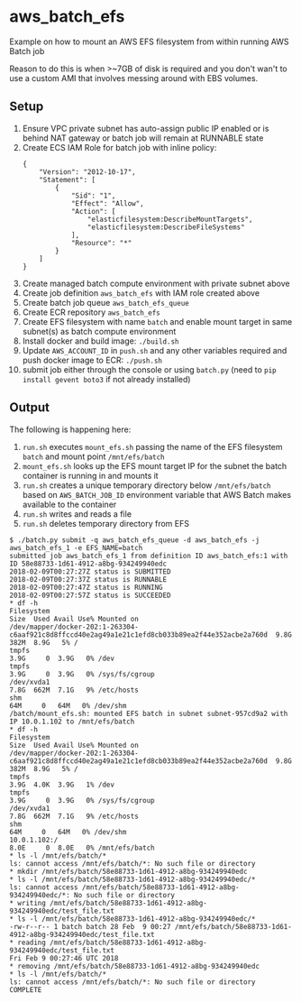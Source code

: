 # aws_batch_efs

Example on how to mount an AWS EFS filesystem from within running AWS Batch job

Reason to do this is when >~7GB of disk is required and you don't wan't to use a custom AMI that 
involves messing around with EBS volumes.

## Setup

 1. Ensure VPC private subnet has auto-assign public IP enabled or is behind NAT gateway or batch job
    will remain at RUNNABLE state
 2. Create ECS IAM Role for batch job with inline policy:
    ```
    {
        "Version": "2012-10-17",
        "Statement": [
            {
                "Sid": "1",
                "Effect": "Allow",
                "Action": [
                    "elasticfilesystem:DescribeMountTargets",
                    "elasticfilesystem:DescribeFileSystems"
                ],
                "Resource": "*"
            }
        ]
    }
    ```
 3. Create managed batch compute environment with private subnet above
 4. Create job definition `aws_batch_efs` with IAM role created above
 5. Create batch job queue `aws_batch_efs_queue`
 6. Create ECR repository `aws_batch_efs`
 7. Create EFS filesystem with name `batch` and enable mount target in same subnet(s) as batch compute environment
 8. Install docker and build image: `./build.sh`
 9. Update `AWS_ACCOUNT_ID` in `push.sh` and any other variables required and push docker image to ECR: `./push.sh`
 11. submit job either through the console or using `batch.py` (need to `pip install gevent boto3` if not already installed)

## Output

The following is happening here:

 1. `run.sh` executes `mount_efs.sh` passing the name of the EFS filesystem `batch` and mount point `/mnt/efs/batch`
 2. `mount_efs.sh` looks up the EFS mount target IP for the subnet the batch container is running in and mounts it
 3. `run.sh` creates a unique temporary directory below `/mnt/efs/batch` based on `AWS_BATCH_JOB_ID` environment variable
    that AWS Batch makes available to the container
 4. `run.sh` writes and reads a file
 5. `run.sh` deletes temporary directory from EFS

```
$ ./batch.py submit -q aws_batch_efs_queue -d aws_batch_efs -j aws_batch_efs_1 -e EFS_NAME=batch
submitted job aws_batch_efs_1 from definition ID aws_batch_efs:1 with ID 58e88733-1d61-4912-a8bg-934249940edc
2018-02-09T00:27:27Z status is SUBMITTED
2018-02-09T00:27:37Z status is RUNNABLE
2018-02-09T00:27:47Z status is RUNNING
2018-02-09T00:27:57Z status is SUCCEEDED
* df -h
Filesystem                                                                                        Size  Used Avail Use% Mounted on
/dev/mapper/docker-202:1-263304-c6aaf921c8d8ffccd40e2ag49a1e21c1efd8cb033b89ea2f44e352acbe2a760d  9.8G  382M  8.9G   5% /
tmpfs                                                                                             3.9G     0  3.9G   0% /dev
tmpfs                                                                                             3.9G     0  3.9G   0% /sys/fs/cgroup
/dev/xvda1                                                                                        7.8G  662M  7.1G   9% /etc/hosts
shm                                                                                                64M     0   64M   0% /dev/shm
/batch/mount_efs.sh: mounted EFS batch in subnet subnet-957cd9a2 with IP 10.0.1.102 to /mnt/efs/batch
* df -h
Filesystem                                                                                        Size  Used Avail Use% Mounted on
/dev/mapper/docker-202:1-263304-c6aaf921c8d8ffccd40e2ag49a1e21c1efd8cb033b89ea2f44e352acbe2a760d  9.8G  382M  8.9G   5% /
tmpfs                                                                                             3.9G  4.0K  3.9G   1% /dev
tmpfs                                                                                             3.9G     0  3.9G   0% /sys/fs/cgroup
/dev/xvda1                                                                                        7.8G  662M  7.1G   9% /etc/hosts
shm                                                                                                64M     0   64M   0% /dev/shm
10.0.1.102:/                                                                                      8.0E     0  8.0E   0% /mnt/efs/batch
* ls -l /mnt/efs/batch/*
ls: cannot access /mnt/efs/batch/*: No such file or directory
* mkdir /mnt/efs/batch/58e88733-1d61-4912-a8bg-934249940edc
* ls -l /mnt/efs/batch/58e88733-1d61-4912-a8bg-934249940edc/*
ls: cannot access /mnt/efs/batch/58e88733-1d61-4912-a8bg-934249940edc/*: No such file or directory
* writing /mnt/efs/batch/58e88733-1d61-4912-a8bg-934249940edc/test_file.txt
* ls -l /mnt/efs/batch/58e88733-1d61-4912-a8bg-934249940edc/*
-rw-r--r-- 1 batch batch 28 Feb  9 00:27 /mnt/efs/batch/58e88733-1d61-4912-a8bg-934249940edc/test_file.txt
* reading /mnt/efs/batch/58e88733-1d61-4912-a8bg-934249940edc/test_file.txt
Fri Feb 9 00:27:46 UTC 2018
* removing /mnt/efs/batch/58e88733-1d61-4912-a8bg-934249940edc
* ls -l /mnt/efs/batch/*
ls: cannot access /mnt/efs/batch/*: No such file or directory
COMPLETE
```






